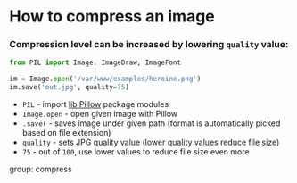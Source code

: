 # How to compress an image

### Compression level can be increased by lowering `quality` value:

```python
from PIL import Image, ImageDraw, ImageFont

im = Image.open('/var/www/examples/heroine.png')
im.save('out.jpg', quality=75)
```

- `PIL` - import [lib:Pillow](https://onelinerhub.com/python-pillow/how-to-install-python-pillow-module) package modules
- `Image.open` - open given image with Pillow
- `.save(` - saves image under given path (format is automatically picked based on file extension)
- `quality` - sets JPG quality value (lower quality values reduce file size)
- `75` - out of `100`, use lower values to reduce file size even more

group: compress


